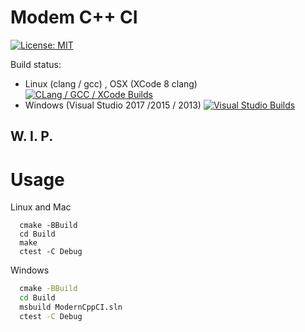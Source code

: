 # Modem C++ CI

[![License: MIT](https://img.shields.io/badge/License-MIT-blue.svg)](/LICENSE)

Build status:
- Linux (clang  / gcc) , OSX (XCode 8 clang) [![CLang  / GCC / XCode Builds](https://travis-ci.org/LearningByExample/ModernCppCI.svg?branch=master)](https://travis-ci.org/LearningByExample/ModernCppCI)
- Windows (Visual Studio 2017 /2015 / 2013) [![Visual Studio Builds](https://ci.appveyor.com/api/projects/status/t6i95u07gw1gqhql?svg=true)](https://ci.appveyor.com/project/juan-medina/moderncppci)

## W. I. P.

# Usage

Linux and Mac

```shell
  cmake -BBuild
  cd Build
  make
  ctest -C Debug
```

Windows

```bat
  cmake -BBuild
  cd Build
  msbuild ModernCppCI.sln
  ctest -C Debug
```
